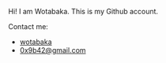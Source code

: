 Hi! I am Wotabaka. This is my Github account.

Contact me:
* [wotabaka](https://t.me/wotabaka)
* 0x9b42@gmail.com
